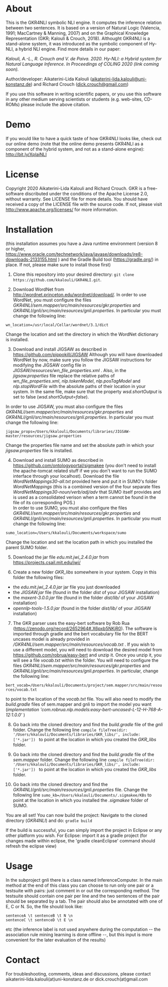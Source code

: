 # About

This is the GKR4NLI symbolic NLI engine. It computes the inference relation between two sentences. It is based on a version of Natural Logic (Valencia, 1991;
MacCartney & Manning, 2007) and on the Graphical Knowledge Representation (GKR; Kalouli & Crouch, 2018). Althought GKR4NLI is a stand-alone system, it was introduced
as the symbolic component of Hy-NLI, a hybrid NLI engine. Find more details in our paper:

*Kalouli, A.-L., R. Crouch and V. de Paiva. 2020. Hy-NLI: a Hybrid system for Natural Language Inference. In Proceedings of COLING 2020 (link coming soon).*

Author/developer: Aikaterini-Lida Kalouli (<aikaterini-lida.kalouli@uni-konstanz.de>) and Richard Crouch (<dick.crouch@gmail.com>)

If you use this software in writing scientific papers, or you use this software in any other medium serving scientists or students (e.g. web-sites,
CD-ROMs) please include the above citation.

# Demo
If you would like to have a quick taste of how GKR4NLI looks like, check out our online demo (note that the online demo presents GKR4NLI as a component of the 
hybrid system, and not as a stand-alone engine): http://bit.ly/XplaiNLI


# License
Copyright 2020 Aikaterini-Lida Kalouli and Richard Crouch. GKR is a free-software discributed under the conditions of the Apache License 2.0, without warranty. See LICENSE file for more details. You should have received a copy of the LICENSE file with the source code. If not, please visit http://www.apache.org/licenses/ for more information. 

# Installation 

(this installation assumes you have a Java runtime environment (version 8 or higher, <https://www.oracle.com/technetwork/java/javase/downloads/jre8-downloads-2133155.html> ) and the Gradle Build tool (<https://gradle.org/>) in place. If not, please make sure to install those first)

1. Clone this repository into your desired directory: ``` git clone https://github.com/kkalouli/GKR4NLI.git ```.

2.  Download WordNet from http://wordnet.princeton.edu/wordnet/download/.
In order to use WordNet, you must configure the files *GKR4NLI/sem.mapper/src/main/resources/gkr.properties* and *GKR4NLI/gnli/src/main/resources/gnli.properties*. 
In particular you must change the following line:

``` wn_location=/usr/local/Cellar/wordnet/3.1/dict ```

Change the location and set the directory in which the WordNet dictionary is installed.

3. Download and install JIGSAW as described in <https://github.com/pippokill/JIGSAW> 
Although you will have downloaded WordNet by now, make sure you follow the JIGSAW instructions for modifying the JIGSAW config file in
*JIGSAW/resources/wn_file_properties.xml* . Also, in the *jigsaw.properties* file replace the relative paths of *wn_file_properties.xml*, *nlp.tokenModel*, *nlp.posTagModel* and 
*nlp.stopWordFile* with the absolute paths of their location in your system. In the same file, make sure that the property *wsd.shortOutput* is set to false (*wsd.shortOutput=false*).

In order to use JIGSAW, you must also configure the files *GKR4NLI/sem.mapper/src/main/resources/gkr.properties* and *GKR4NLI/gnli/src/main/resources/gnli.properties*. 
In particular you must change the following line:

``` jigsaw_props=/Users/kkalouli/Documents/libraries/JIGSAW-master/resources/jigsaw.properties ```

Change the properties file name and set the absolute path in which your *jigsaw.properties* file is installed. 

4. Download and install SUMO as described in https://github.com/ontologyportal/sigmakee (you don't need to install the apache-tomcat related stuff if we you don't want to run the SUMO interface through your localhost). Download the file *WordNetMappings30-all.txt* provided here and put it in SUMO's folder *WordNetMappings* (this is a combined version of the four separate files *WordNetMappings30-noun/verb/adj/adv* that SUMO itself provides and is used as a consolidated verison when a term cannot be found in the file of its corresponding POS.)  
In order to use SUMO, you must also configure the files *GKR4NLI/sem.mapper/src/main/resources/gkr.properties* and *GKR4NLI/gnli/src/main/resources/gnli.properties*.
In particular you must change the following line:

``` sumo_location=/Users/kkalouli/Documents/workspace/sumo ```

Change the location and set the location path in which you installed the parent SUMO folder. 

5. Download the jar file *edu.mit.jwi_2.4.0.jar* from <https://projects.csail.mit.edu/jwi/>

6. Create a new folder *GKR_libs* somewhere in your system. Copy in this folder the following files:
- the *edu.mit.jwi_2.4.0.jar* jar file you just downloaded
- the *JIGSAW.jar* file (found in the folder *dist* of your JIGSAW installation)
- the *maxent-3.0.0.jar* file (found in the folder *dist/lib/* of your JIGSAW installation)
- *opennlp-tools-1.5.0.jar* (found in the folder *dist/lib/* of your JIGSAW installation)

7. The GKR parser uses the easy-bert software by Rob Rua (https://zenodo.org/record/2652964#.X6pxb5NKjR0). The software is imported through gradle and the bert vocabulary file for the BERT uncases model is already provided in */GKR4NLI/sem.mapper/src/main/resources/vocab.txt* . If you wish to use a different model,  you will need to download the desired model from https://github.com/robrua/easy-bert and unzip it. Once you unzip it, you will see a file *vocab.txt* within the folder. You will need to configure the files *GKR4NLI/sem.mapper/src/main/resources/gkr.properties* and *GKR4NLI/gnli/src/main/resources/gnli.properties*. In particular, change the following line:

``` bert_vocab=/Users/kkalouli/Documents/project/sem.mapper/src/main/resources/vocab.txt ```  

to point to the location of the *vocab.txt* file. You will also need to modify the *build.gradle* files of sem.mapper and gnli to import the model you want (*implementation 'com.robrua.nlp.models:easy-bert-uncased-L-12-H-768-A-12:1.0.0'* )


8. Go back into the cloned directory and find the *build.gradle* file of the *gnli* folder. Change the following line
```compile fileTree(dir: '/Users/kkalouli/Documents/libraries/GKR_libs/', include: ['*.jar']) ```
to point at the location in which you created the *GKR_libs* folder. 

9. Go back into the cloned directory and find the *build.gradle* file of the *sem.mapper* folder. Change the following line
```compile fileTree(dir: '/Users/kkalouli/Documents/libraries/GKR_libs/', include: ['*.jar']) ```
to point at the location in which you created the *GKR_libs* folder. 

10. Go back into the cloned directory and find the *GKR4NLI/gnli/src/main/resources/gnli.properties* file. Change the following line
```sumo_kb=/Users/kkalouli/Documents/.sigmakee/KBs```
to point at the location in which you installed the *.sigmakee* folder of SUMO. 

You are all set! You can now build the project:
Navigate to the cloned directory (*GKR4NLI*) and do: ``` gradle build ```

If the build is successful, you can simply import the project in Eclipse or any other platform you wish.
For Eclipse: import it as a gradle project
(for changes made within eclipse, the 'gradle cleanEclipse' command should refresh the eclipse view)

# Usage

In the subproject gnli there is a class named InferenceComputer.
In the main method at the end of this class you can choose to run only one pair or a testsuite with pairs: just comment in or
out the corresponding method. The testsuite should contain one pair per line and the two sentences of the pair should be separated by a tab. The pair should also be 
annotated with one of E, C or N. So, the file should look like:
```
sentenceA \t sentenceB \t N \n
sentenceC \t sentenceD \t E \n
```
etc
(the inference label is not used anywhere during the computation -- the association rule mining learning is done offline --, but this input is more convenient for the later
evaluation of the results)

# Contact
For troubleshooting, comments, ideas and discussions, please contact aikaterini-lida.kalouli(at)uni-konstanz.de or dick.crouch(at)gmail.com
